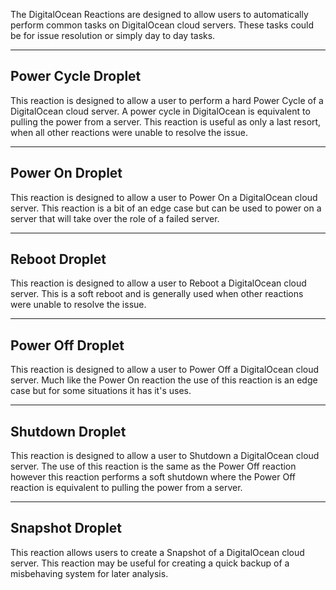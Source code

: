 The DigitalOcean Reactions are designed to allow users to automatically perform common tasks on DigitalOcean cloud servers. These tasks could be for issue resolution or simply day to day tasks.

---

## Power Cycle Droplet

This reaction is designed to allow a user to perform a hard Power Cycle of a DigitalOcean cloud server. A power cycle in DigitalOcean is equivalent to pulling the power from a server. This reaction is useful as only a last resort, when all other reactions were unable to resolve the issue.

---

## Power On Droplet

This reaction is designed to allow a user to Power On a DigitalOcean cloud server. This reaction is a bit of an edge case but can be used to power on a server that will take over the role of a failed server.

---

## Reboot Droplet

This reaction is designed to allow a user to Reboot a DigitalOcean cloud server. This is a soft reboot and is generally used when other reactions were unable to resolve the issue.

---

## Power Off Droplet

This reaction is designed to allow a user to Power Off a DigitalOcean cloud server. Much like the Power On reaction the use of this reaction is an edge case but for some situations it has it's uses.

---

## Shutdown Droplet

This reaction is designed to allow a user to Shutdown a DigitalOcean cloud server. The use of this reaction is the same as the Power Off reaction however this reaction performs a soft shutdown where the Power Off reaction is equivalent to pulling the power from a server.

---

## Snapshot Droplet

This reaction allows users to create a Snapshot of a DigitalOcean cloud server. This reaction may be useful for creating a quick backup of a misbehaving system for later analysis.
